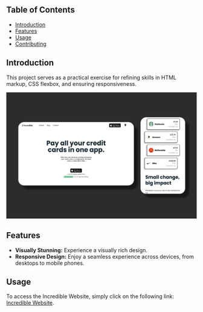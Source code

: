 ## Table of Contents

- [Introduction](#introduction)
- [Features](#features)
- [Usage](#usage)
- [Contributing](#contributing)

## Introduction

This project serves as a practical exercise for refining skills in HTML markup, CSS flexbox, and ensuring responsiveness.

![incredible-demo](./assets/incredible-demo.png)

## Features

- **Visually Stunning:** Experience a visually rich design.
- **Responsive Design:** Enjoy a seamless experience across devices, from desktops to mobile phones.

## Usage

To access the Incredible Website, simply click on the following link: [Incredible Website](https://federedd.github.io/incredible/).
